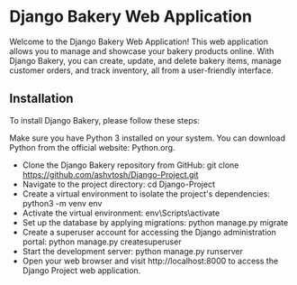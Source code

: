 # Django Bakery Web Application
Welcome to the Django Bakery Web Application! This web application allows you to manage and showcase your bakery products online. With Django Bakery, you can create, update, and delete bakery items, manage customer orders, and track inventory, all from a user-friendly interface.

## Installation
To install Django Bakery, please follow these steps:

Make sure you have Python 3 installed on your system. You can download Python from the official website: Python.org.
* Clone the Django Bakery repository from GitHub:
  git clone https://github.com/ashvtosh/Django-Project.git
* Navigate to the project directory:
  cd Django-Project
* Create a virtual environment to isolate the project's dependencies:
  python3 -m venv env
* Activate the virtual environment:
  env\Scripts\activate
* Set up the database by applying migrations:
  python manage.py migrate
* Create a superuser account for accessing the Django administration portal:
  python manage.py createsuperuser
* Start the development server:
  python manage.py runserver
* Open your web browser and visit http://localhost:8000 to access the Django Project web application.
